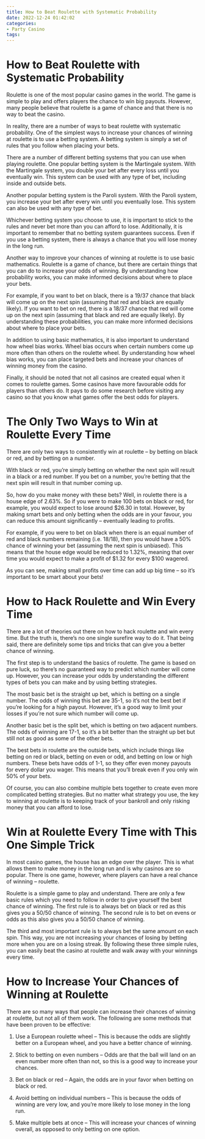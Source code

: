 ```yaml
---
title: How to Beat Roulette with Systematic Probability
date: 2022-12-24 01:42:02
categories:
- Party Casino
tags:
---
```



#  How to Beat Roulette with Systematic Probability

Roulette is one of the most popular casino games in the world. The game is simple to play and offers players the chance to win big payouts. However, many people believe that roulette is a game of chance and that there is no way to beat the casino.

In reality, there are a number of ways to beat roulette with systematic probability. One of the simplest ways to increase your chances of winning at roulette is to use a betting system. A betting system is simply a set of rules that you follow when placing your bets.

There are a number of different betting systems that you can use when playing roulette. One popular betting system is the Martingale system. With the Martingale system, you double your bet after every loss until you eventually win. This system can be used with any type of bet, including inside and outside bets.

Another popular betting system is the Paroli system. With the Paroli system, you increase your bet after every win until you eventually lose. This system can also be used with any type of bet.

Whichever betting system you choose to use, it is important to stick to the rules and never bet more than you can afford to lose. Additionally, it is important to remember that no betting system guarantees success. Even if you use a betting system, there is always a chance that you will lose money in the long run.

Another way to improve your chances of winning at roulette is to use basic mathematics. Roulette is a game of chance, but there are certain things that you can do to increase your odds of winning. By understanding how probability works, you can make informed decisions about where to place your bets.

For example, if you want to bet on black, there is a 19/37 chance that black will come up on the next spin (assuming that red and black are equally likely). If you want to bet on red, there is a 18/37 chance that red will come up on the next spin (assuming that black and red are equally likely). By understanding these probabilities, you can make more informed decisions about where to place your bets.

In addition to using basic mathematics, it is also important to understand how wheel bias works. Wheel bias occurs when certain numbers come up more often than others on the roulette wheel. By understanding how wheel bias works, you can place targeted bets and increase your chances of winning money from the casino.

Finally, it should be noted that not all casinos are created equal when it comes to roulette games. Some casinos have more favourable odds for players than others do. It pays to do some research before visiting any casino so that you know what games offer the best odds for players.

#  The Only Two Ways to Win at Roulette Every Time

There are only two ways to consistently win at roulette – by betting on black or red, and by betting on a number.

With black or red, you’re simply betting on whether the next spin will result in a black or a red number. If you bet on a number, you’re betting that the next spin will result in that number coming up.

So, how do you make money with these bets? Well, in roulette there is a house edge of 2.63%. So if you were to make 100 bets on black or red, for example, you would expect to lose around $26.30 in total. However, by making smart bets and only betting when the odds are in your favour, you can reduce this amount significantly – eventually leading to profits.

For example, if you were to bet on black when there is an equal number of red and black numbers remaining (i.e. 18/18), then you would have a 50% chance of winning your bet (assuming the next spin is unbiased). This means that the house edge would be reduced to 1.32%, meaning that over time you would expect to make a profit of $1.32 for every $100 wagered.

As you can see, making small profits over time can add up big time – so it’s important to be smart about your bets!

#  How to Hack Roulette and Win Every Time

There are a lot of theories out there on how to hack roulette and win every time. But the truth is, there’s no one single surefire way to do it. That being said, there are definitely some tips and tricks that can give you a better chance of winning.

The first step is to understand the basics of roulette. The game is based on pure luck, so there’s no guaranteed way to predict which number will come up. However, you can increase your odds by understanding the different types of bets you can make and by using betting strategies.

The most basic bet is the straight up bet, which is betting on a single number. The odds of winning this bet are 35-1, so it’s not the best bet if you’re looking for a high payout. However, it’s a good way to limit your losses if you’re not sure which number will come up.

Another basic bet is the split bet, which is betting on two adjacent numbers. The odds of winning are 17-1, so it’s a bit better than the straight up bet but still not as good as some of the other bets.

The best bets in roulette are the outside bets, which include things like betting on red or black, betting on even or odd, and betting on low or high numbers. These bets have odds of 1-1, so they offer even money payouts for every dollar you wager. This means that you’ll break even if you only win 50% of your bets.

Of course, you can also combine multiple bets together to create even more complicated betting strategies. But no matter what strategy you use, the key to winning at roulette is to keeping track of your bankroll and only risking money that you can afford to lose.

#  Win at Roulette Every Time with This One Simple Trick

In most casino games, the house has an edge over the player. This is what allows them to make money in the long run and is why casinos are so popular. There is one game, however, where players can have a real chance of winning – roulette.

Roulette is a simple game to play and understand. There are only a few basic rules which you need to follow in order to give yourself the best chance of winning. The first rule is to always bet on black or red as this gives you a 50/50 chance of winning. The second rule is to bet on evens or odds as this also gives you a 50/50 chance of winning.

The third and most important rule is to always bet the same amount on each spin. This way, you are not increasing your chances of losing by betting more when you are on a losing streak. By following these three simple rules, you can easily beat the casino at roulette and walk away with your winnings every time.

#  How to Increase Your Chances of Winning at Roulette

There are so many ways that people can increase their chances of winning at roulette, but not all of them work. The following are some methods that have been proven to be effective:

1) Use a European roulette wheel – This is because the odds are slightly better on a European wheel, and you have a better chance of winning.

2) Stick to betting on even numbers – Odds are that the ball will land on an even number more often than not, so this is a good way to increase your chances.

3) Bet on black or red – Again, the odds are in your favor when betting on black or red.

4) Avoid betting on individual numbers – This is because the odds of winning are very low, and you’re more likely to lose money in the long run.

5) Make multiple bets at once – This will increase your chances of winning overall, as opposed to only betting on one option.